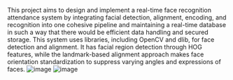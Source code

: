 This project aims to design and implement a real-time face recognition attendance system by integrating facial detection, alignment, encoding, and recognition into one cohesive pipeline and maintaining a real-time database in such a way that there would be efficient data handling and secured storage. This system uses libraries, including OpenCV and dlib, for face detection and alignment. It has facial region detection through HOG features, while the landmark-based alignment approach makes face orientation standardization to suppress varying angles and expressions of faces.
![image](https://github.com/user-attachments/assets/e7cfc8d4-f2ed-45bd-a2d5-9f898e24b071)
![image](https://github.com/user-attachments/assets/79db93a3-9a26-48c0-b9bb-6685d4b73d67)


